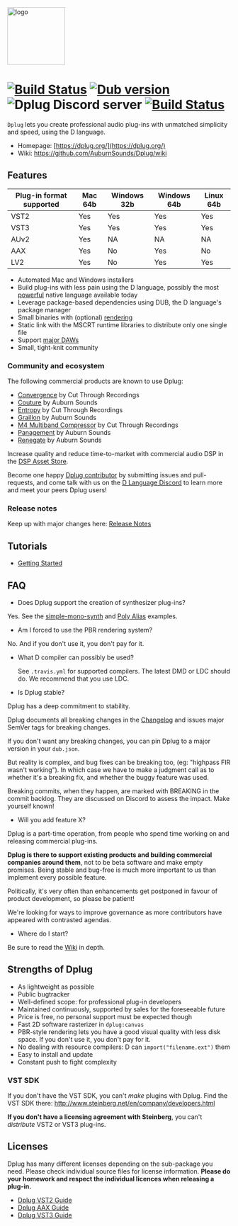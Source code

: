 <img alt="logo" src="https://cdn.rawgit.com/AuburnSounds/dplug/master/tools/dplug-logos/logo-coloured-on-transparent.png" width="130">

# [![Build Status](https://travis-ci.org/AuburnSounds/Dplug.svg?branch=master)](https://travis-ci.org/AuburnSounds/Dplug) <a href="https://code.dlang.org/packages/dplug" title="Go to dplug"><img src="https://img.shields.io/dub/v/dplug.svg" alt="Dub version"></a> ![Dplug Discord server](https://discordapp.com/api/guilds/242094594181955585/widget.png?style=shield) [![Build Status](https://dev.azure.com/AuburnSounds/Dplug%20CI/_apis/build/status/AuburnSounds.Dplug?branchName=master)](https://dev.azure.com/AuburnSounds/Dplug%20CI/_build/latest?definitionId=2&branchName=master)

`Dplug` lets you create professional audio plug-ins with unmatched simplicity and speed, using the D language.

- Homepage: [https://dplug.org/](https://dplug.org/)
- Wiki: https://github.com/AuburnSounds/Dplug/wiki

## Features

|  Plug-in format supported | Mac 64b | Windows 32b | Windows 64b | Linux 64b |
|---------------------------|---------|-------------|-------------|-----------|
| VST2                      | Yes     | Yes         | Yes         | Yes       |
| VST3                      | Yes     | Yes         | Yes         | Yes       |
| AUv2                      | Yes     | NA          | NA          | NA        |
| AAX                       | Yes     | No          | Yes         | No        |
| LV2                       | Yes     | No          | Yes         | Yes       |


- Automated Mac and Windows installers
- Build plug-ins with less pain using the D language, possibly the most [powerful](https://dlang.org/orgs-using-d.html) native language available today
- Leverage package-based dependencies using DUB, the D language's package manager
- Small binaries with (optional) [rendering](http://www.auburnsounds.com/blog/2016-09-16_PBR-for-Audio-Software-Interfaces.html)
- Static link with the MSCRT runtime libraries to distribute only one single file
- Support [major DAWs](https://github.com/AuburnSounds/Dplug/wiki/Host-Support)
- Small, tight-knit community


### Community and ecosystem

The following commercial products are known to use Dplug:

- [Convergence](https://www.cutthroughrecordings.com/product/Convergence) by Cut Through Recordings
- [Couture](https://www.auburnsounds.com/products/Couture.html) by Auburn Sounds
- [Entropy](https://www.cutthroughrecordings.com/product/Entropy_II_-_Enhanced_Stereo_Delay) by Cut Through Recordings
- [Graillon](https://www.auburnsounds.com/products/Graillon.html) by Auburn Sounds
- [M4 Multiband Compressor](https://www.cutthroughrecordings.com/product/M4_Multiband_Compressor) by Cut Through Recordings
- [Panagement](https://www.auburnsounds.com/products/Panagement.html) by Auburn Sounds
- [Renegate](https://www.auburnsounds.com/products/Renegate.html) by Auburn Sounds

Increase quality and reduce time-to-market with commercial audio DSP in the [DSP Asset Store](DSP_Asset_Store.md).

Become one happy [Dplug contributor](https://github.com/AuburnSounds/Dplug/graphs/contributors) by submitting issues and pull-requests, and come talk with us on the [D Language Discord](https://discord.gg/QZtGZUw) to learn more and meet your peers Dplug users!



### Release notes

Keep up with major changes here: [Release Notes](https://github.com/AuburnSounds/Dplug/wiki/Release-notes)


## Tutorials

- [Getting Started](https://github.com/AuburnSounds/Dplug/wiki/Getting-Started)


## FAQ

- Does Dplug support the creation of synthesizer plug-ins?

Yes. See the [simple-mono-synth](examples/simple-mono-synth) and [Poly Alias](examples/poly-alias-synth) examples.

- Am I forced to use the PBR rendering system?

No. And if you don't use it, you don't pay for it.


- What D compiler can possibly be used?

   See `.travis.yml` for supported compilers. The latest DMD or LDC should do.
   We recommend that you use LDC.


- Is Dplug stable?

Dplug has a deep commitment to stability.

Dplug documents all breaking changes in the [Changelog](https://github.com/AuburnSounds/Dplug/wiki/) and
issues major SemVer tags for breaking changes.

If you don't want any breaking changes, you can pin Dplug to a major version in your `dub.json`.

But reality is complex, and bug fixes can be breaking too, (eg: "highpass FIR wasn't working").
In which case we have to make a judgment call as to whether it's a breaking fix, and whether the buggy feature was used.

Breaking commits, when they happen, are marked with BREAKING in the commit backlog.
They are discussed on Discord to assess the impact. Make yourself known!

- Will you add feature X?

Dplug is a part-time operation, from people who spend time working on and releasing commercial plug-ins.

**Dplug is there to support existing products and building commercial companies around them**, not to be beta software and make empty promises. 
Being stable and bug-free is much more important to us than implement every possible feature.

Politically, it's very often than enhancements get postponed in favour of product development, so please be patient!

We're looking for ways to improve governance as more contributors have appeared with contrasted agendas.


- Where do I start?

Be sure to read the [Wiki](https://github.com/AuburnSounds/Dplug/wiki/) in depth.


## Strengths of Dplug

  - As lightweight as possible
  - Public bugtracker
  - Well-defined scope: for professional plug-in developers
  - Maintained continuously, supported by sales for the foreseeable future
  - Price is free, no personal support must be expected though
  - Fast 2D software rasterizer in `dplug:canvas`
  - PBR-style rendering lets you have a good visual quality with less disk space. If you don't use it, you don't pay for it.
  - No dealing with resource compilers: D can `import("filename.ext")` them
  - Easy to install and update
  - Constant push to fight complexity


### VST SDK

If you don't have the VST SDK, you can't _make_ plugins with Dplug.
Find the VST SDK there: http://www.steinberg.net/en/company/developers.html

**If you don't have a licensing agreement with Steinberg**, you can't _distribute_ VST2 or VST3 plug-ins.


## Licenses

Dplug has many different licenses depending on the sub-package you need.
Please check individual source files for license information.
**Please do your homework and respect the individual licences when releasing a plug-in.**

- [Dplug VST2 Guide](https://github.com/AuburnSounds/Dplug/wiki/Dplug-VST2-Guide)
- [Dplug AAX Guide](https://github.com/AuburnSounds/Dplug/wiki/Dplug-AAX-Guide)
- [Dplug VST3 Guide](https://github.com/AuburnSounds/Dplug/wiki/Dplug-VST3-Guide)

